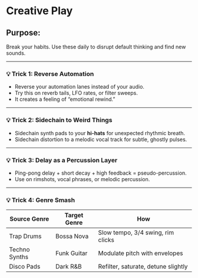 # Creative Play

## Purpose:
Break your habits. Use these daily to disrupt default thinking and find new sounds.

---

### 💡 Trick 1: Reverse Automation
- Reverse your automation lanes instead of your audio.
- Try this on reverb tails, LFO rates, or filter sweeps.
- It creates a feeling of “emotional rewind.”

---

### 💡 Trick 2: Sidechain to Weird Things
- Sidechain synth pads to your **hi-hats** for unexpected rhythmic breath.
- Sidechain distortion to a melodic vocal track for subtle, ghostly pulses.

---

### 💡 Trick 3: Delay as a Percussion Layer
- Ping-pong delay + short decay + high feedback = pseudo-percussion.
- Use on rimshots, vocal phrases, or melodic percussion.

---

### 💡 Trick 4: Genre Smash
| Source Genre | Target Genre | How |
|--------------|--------------|-----|
| Trap Drums   | Bossa Nova   | Slow tempo, 3/4 swing, rim clicks |
| Techno Synths| Funk Guitar  | Modulate pitch with envelopes |
| Disco Pads   | Dark R&B     | Refilter, saturate, detune slightly |
